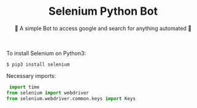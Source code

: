 <h1 align="center"> Selenium Python Bot </h1>

<p align="center"> 🤖 A simple Bot to access google and search for anything automated 🐍 </p>
 <br>

 <br>
 To install Selenium on Python3:
 <br>
 
 
 ```terminal
 $ pip3 install selenium
```
Necessary imports:

```Python
 import time
from selenium import webdriver
from selenium.webdriver.common.keys import Keys

```
<br>


